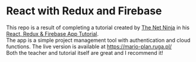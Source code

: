 # React with Redux and Firebase

This repo is a result of completing a tutorial created by <a href="https://www.youtube.com/channel/UCW5YeuERMmlnqo4oq8vwUpg">The Net Ninja</a> in his <a href="https://www.youtube.com/playlist?list=PL4cUxeGkcC9iWstfXntcj8f-dFZ4UtlN3">React, Redux & Firebase App Tutorial</a>.<br>
The app is a simple project management tool with authentication and cloud functions. The live version is available at https://mario-plan.ruga.pl/<br>
Both the teacher and tutorial itself are great and I recommend it!
